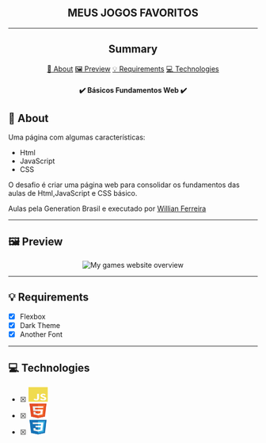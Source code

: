<section align="center">
    <h1>MEUS JOGOS FAVORITOS</h1>
</section>

---

<h2 align="center">Summary</h2>

<p align="center">
    <a href="#about">📙 About</a>
    <a href="#preview">🖼️ Preview</a>
    <a href="#requirements">💡 Requirements</a>
    <a href="#technologies">💻 Technologies</a>
</p>

<h4 align="center">
   ✔️ Básicos Fundamentos Web ✔️
</h4>

<H2 id="about">📙 About</H2>

<p>Uma página com algumas características: </p>
<ul>
<li>Html </li>
<li>JavaScript</li>
<li>CSS</li>
</ul>
<p>O desafio é criar uma página web para consolidar os fundamentos das aulas de Html,JavaScript e CSS básico.</p>
<p>Aulas pela Generation Brasil e executado por <a href="https://www.linkedin.com/in/willfdasilva/">Willian Ferreira</a></p>

<!-- <p>
    <h3><a href="">Check website &rarr;</a></h3>
</p> -->

---

<H2 id="preview">🖼️ Preview</H2>

<section align="center">
    <img alt="My games website overview" src="./assets/img/Dark theme.gif"/>
</section>

---

<H2 id="requirements">💡 Requirements</H2>

- [x] Flexbox
- [x] Dark Theme
- [x] Another Font

---

<H2 id="technologies">💻 Technologies</H2>
 
    
    
- [x] <img alt="Js" height="30" width="40" src="https://raw.githubusercontent.com/devicons/devicon/master/icons/javascript/javascript-plain.svg">
- [x] <img alt="HTML" height="30" width="40" src="https://raw.githubusercontent.com/devicons/devicon/master/icons/html5/html5-original.svg">
- [x] <img alt="CSS" height="30" width="40" src="https://raw.githubusercontent.com/devicons/devicon/master/icons/css3/css3-original.svg">